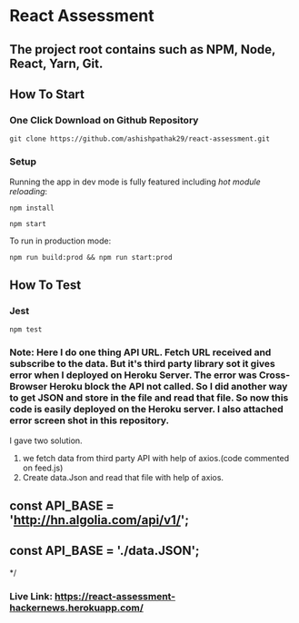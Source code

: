 # React Assessment

## The project root contains such as NPM, Node, React, Yarn, Git.

## How To Start

### One Click Download on Github Repository
`git clone https://github.com/ashishpathak29/react-assessment.git `

### Setup

Running the app in dev mode is fully featured including _hot module reloading_:

`npm install`

`npm start`

To run in production mode:

`npm run build:prod && npm run start:prod`

## How To Test

### Jest

`npm test`

### Note: Here I do one thing API URL. Fetch URL received and subscribe to the data. But it's third party library sot it gives error when I deployed on Heroku Server. The error was Cross-Browser Heroku block the API not called. So I did another way to get JSON and store in the file and read that file. So now this code is easily deployed on the Heroku server. I also attached error screen shot in this repository. 
 I gave two solution. 
 1) we fetch data from third party API with help of axios.(code commented on feed.js)
 2) Create data.Json and read that file with help of axios.

## const API_BASE = 'http://hn.algolia.com/api/v1/';
## const API_BASE = './data.JSON';
 */

 ### Live Link: https://react-assessment-hackernews.herokuapp.com/ 


 